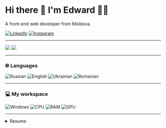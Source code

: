 # Hi there 👋 I'm Edward 👨‍💻
A front-end web developer from Moldova. 

[![LinkedIn](https://img.shields.io/badge/LinkedIn-blue?style=for-the-badge&logo=linkedin)](https://www.linkedin.com/in/edward-haussauer/)
[![Instagram](https://img.shields.io/badge/Instagram-bc2a8d?style=for-the-badge&logo=instagram&logoColor=white)](https://www.instagram.com/edwardhaussauer/)

---

<img src="https://github-readme-stats.vercel.app/api?username=Deeckoy&show_icons=true" />
<img src="https://github-readme-stats.vercel.app/api/top-langs/?username=Deeckoy&layout=compact" />

---

### 🌐 Languages

![Russian](https://img.shields.io/badge/Russian-Native-11ae00?style=for-the-badge)
![English](https://img.shields.io/badge/English-B2-blue?style=for-the-badge)
![Ukrainian](https://img.shields.io/badge/Ukrainian-c2-11ae00?style=for-the-badge)
![Romanian](https://img.shields.io/badge/Romanian-a2-darkred?style=for-the-badge)

---

### 💻 My workspace

![Windows](https://img.shields.io/badge/windows-blue?style=for-the-badge&logo=windows&logoColor=white)
![CPU](https://img.shields.io/badge/AMD-Ryzen%205%203600X-ED1C24?style=for-the-badge&logo=amd&logoColor=white)
![RAM](https://img.shields.io/badge/RAM-32GB-blue?style=for-the-badge)
![GPU](https://img.shields.io/badge/AMD-RX%20580-ED1C24?style=for-the-badge&logo=amd&logoColor=white)

---

<details>
  <summary>Resume</summary>
  
  ## Education
  <ul>
	  <li>
		  <span>👨‍💻 <strong>Secondary</strong></span> <br/>
		  <span>📆 Sep, 2010 - May, 2022</span> <br/>
		  <span>📍 L. T. V. Suhomlinski - Yedintsy, Edinet, Moldova</span>
	  </li>
  </ul>
  
  ## Experience

  <ul>
	  <li>
		  <span>👨‍💻 <strong>Front-end Web Developer</strong>, <em>FastMM</em></span> <br/>
		  <span>📆 Aug, 2021 - Present</span> <br/>
		  <span>📍 Moscow, Russia</span>
      <p>
        <img src="https://img.shields.io/badge/Vue.js-35495E?style=for-the-badge&logo=vue.js&logoColor=4FC08D" />
			  <img src="https://img.shields.io/badge/Jade-a86454?style=for-the-badge&logo=pug&logoColor=white" />
        <img src="https://img.shields.io/badge/Scss-CC6699?style=for-the-badge&logo=sass&logoColor=white" />
        <img src="https://img.shields.io/badge/GitLab-330F63?style=for-the-badge&logo=gitlab&logoColor=white" />
		  </p>
	  </li>
    <!-- -->
    <li>
		  <span>👨‍💻 <strong>Front-end Web Developer</strong>, <em>Interplar Creative Studio</em></span> <br/>
		  <span>📆 Aug, 2021 - Present</span> <br/>
		  <span>📍 Moscow, Russia</span>
      <p>
			  <img src="https://img.shields.io/badge/webpack-1c78c0?style=for-the-badge&logo=webpack&logoColor=white" />
			  <img src="https://img.shields.io/badge/Jade-a86454?style=for-the-badge&logo=pug&logoColor=white" />
        <img src="https://img.shields.io/badge/Scss-CC6699?style=for-the-badge&logo=sass&logoColor=white" />
        <img src="https://img.shields.io/badge/github-333333?style=for-the-badge&logo=github&logoColor=white" />
		  </p>
	  </li>
  </ul>
</details>
